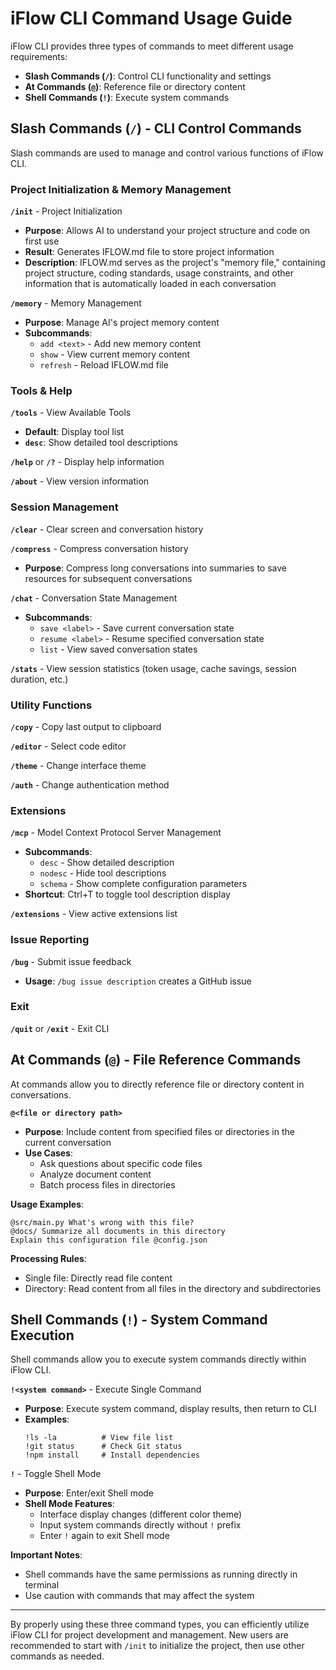 # iFlow CLI Command Usage Guide

iFlow CLI provides three types of commands to meet different usage requirements:
- **Slash Commands (`/`)**: Control CLI functionality and settings
- **At Commands (`@`)**: Reference file or directory content
- **Shell Commands (`!`)**: Execute system commands

## Slash Commands (`/`) - CLI Control Commands

Slash commands are used to manage and control various functions of iFlow CLI.

### Project Initialization & Memory Management

**`/init`** - Project Initialization
- **Purpose**: Allows AI to understand your project structure and code on first use
- **Result**: Generates IFLOW.md file to store project information
- **Description**: IFLOW.md serves as the project's "memory file," containing project structure, coding standards, usage constraints, and other information that is automatically loaded in each conversation

**`/memory`** - Memory Management
- **Purpose**: Manage AI's project memory content
- **Subcommands**:
  - `add <text>` - Add new memory content
  - `show` - View current memory content
  - `refresh` - Reload IFLOW.md file

### Tools & Help

**`/tools`** - View Available Tools
- **Default**: Display tool list
- **`desc`**: Show detailed tool descriptions

**`/help`** or **`/?`** - Display help information

**`/about`** - View version information

### Session Management

**`/clear`** - Clear screen and conversation history

**`/compress`** - Compress conversation history
- **Purpose**: Compress long conversations into summaries to save resources for subsequent conversations

**`/chat`** - Conversation State Management
- **Subcommands**:
  - `save <label>` - Save current conversation state
  - `resume <label>` - Resume specified conversation state
  - `list` - View saved conversation states

**`/stats`** - View session statistics (token usage, cache savings, session duration, etc.)

### Utility Functions

**`/copy`** - Copy last output to clipboard

**`/editor`** - Select code editor

**`/theme`** - Change interface theme

**`/auth`** - Change authentication method

### Extensions

**`/mcp`** - Model Context Protocol Server Management
- **Subcommands**:
  - `desc` - Show detailed description
  - `nodesc` - Hide tool descriptions
  - `schema` - Show complete configuration parameters
- **Shortcut**: Ctrl+T to toggle tool description display

**`/extensions`** - View active extensions list

### Issue Reporting

**`/bug`** - Submit issue feedback
- **Usage**: `/bug issue description` creates a GitHub issue

### Exit

**`/quit`** or **`/exit`** - Exit CLI

## At Commands (`@`) - File Reference Commands

At commands allow you to directly reference file or directory content in conversations.

**`@<file or directory path>`**
- **Purpose**: Include content from specified files or directories in the current conversation
- **Use Cases**:
  - Ask questions about specific code files
  - Analyze document content
  - Batch process files in directories

**Usage Examples**:
```
@src/main.py What's wrong with this file?
@docs/ Summarize all documents in this directory
Explain this configuration file @config.json
```

**Processing Rules**:
- Single file: Directly read file content
- Directory: Read content from all files in the directory and subdirectories

## Shell Commands (`!`) - System Command Execution

Shell commands allow you to execute system commands directly within iFlow CLI.

**`!<system command>`** - Execute Single Command
- **Purpose**: Execute system command, display results, then return to CLI
- **Examples**:
  ```
  !ls -la          # View file list
  !git status      # Check Git status
  !npm install     # Install dependencies
  ```

**`!`** - Toggle Shell Mode
- **Purpose**: Enter/exit Shell mode
- **Shell Mode Features**:
  - Interface display changes (different color theme)
  - Input system commands directly without `!` prefix
  - Enter `!` again to exit Shell mode

**Important Notes**:
- Shell commands have the same permissions as running directly in terminal
- Use caution with commands that may affect the system

---

By properly using these three command types, you can efficiently utilize iFlow CLI for project development and management. New users are recommended to start with `/init` to initialize the project, then use other commands as needed.